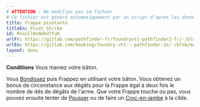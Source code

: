 ```yaml
---
# ATTENTION : Ne modifiez pas ce fichier
# Ce fichier est généré automatiquement par un script d'après les données du module Foundry VTT officiel et de sa traduction
title: Frappe pivotante
titleEn: Pivot Strike
id: RnxullWsNdbU7fuH
urlFr: https://gitlab.com/pathfinder-fr/foundryvtt-pathfinder2-fr/-/blob/master/data/feats/RnxullWsNdbU7fuH.htm
urlEn: https://gitlab.com/hooking/foundry-vtt---pathfinder-2e/-/blob/master/packs/data/feats.db/pivot-strike.json
layout: dons
---
```

**Conditions** Vous maniez votre bâton.

Vous [Bondissez](../actions/bondir.html) puis Frappez en utilisant votre bâton. Vous obtenez un bonus de circonstance aux dégâts pour la Frappe égal à deux fois le nombre de dés de dégâts de l'arme. Que votre Frappe touche ou pas, vous pouvez ensuite tenter de [Pousser](../actions/pousser.html) ou de faire un [Croc-en-jambe](../actions/croc-en-jambe.html) à la cible.
